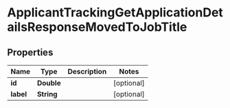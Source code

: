 

# ApplicantTrackingGetApplicationDetailsResponseMovedToJobTitle


## Properties

| Name | Type | Description | Notes |
|------------ | ------------- | ------------- | -------------|
|**id** | **Double** |  |  [optional] |
|**label** | **String** |  |  [optional] |



